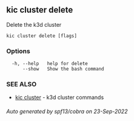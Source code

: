 ## kic cluster delete

Delete the k3d cluster

```
kic cluster delete [flags]
```

### Options

```
  -h, --help   help for delete
      --show   Show the bash command
```

### SEE ALSO

* [kic cluster](kic_cluster.md)	 - k3d cluster commands

###### Auto generated by spf13/cobra on 23-Sep-2022
